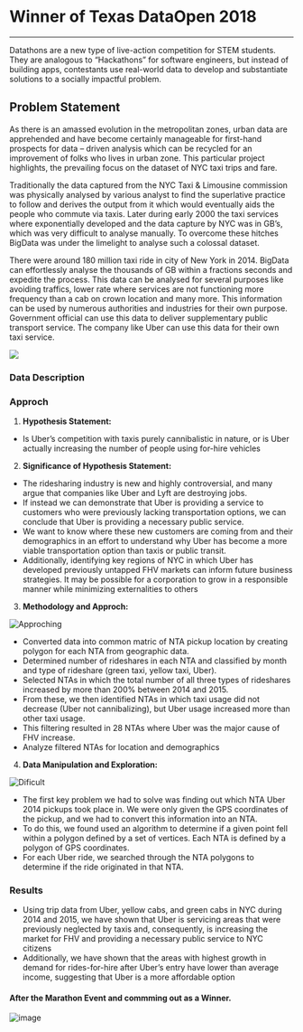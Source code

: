 ﻿# Winner of Texas DataOpen 2018
---
Datathons are a new type of live-action competition for STEM students. They are analogous to “Hackathons” for software engineers, but instead of building apps, contestants use real-world data to develop and substantiate solutions to a socially impactful problem.

## Problem Statement
As there is an amassed evolution in the
metropolitan zones, urban data are apprehended and have
become certainly manageable for first-hand prospects for data –
driven analysis which can be recycled for an improvement of
folks who lives in urban zone. This particular project highlights,
the prevailing focus on the dataset of NYC taxi trips and fare.

Traditionally the data captured from the NYC Taxi & Limousine
commission was physically analysed by various analyst to find
the superlative practice to follow and derives the output from it
which would eventually aids the people who commute via taxis.
Later during early 2000 the taxi services where exponentially
developed and the data capture by NYC was in GB’s, which was
very difficult to analyse manually. To overcome these hitches
BigData was under the limelight to analyse such a colossal
dataset.

There were around 180 million taxi ride in city of New
York in 2014. BigData can effortlessly analyse the thousands of
GB within a fractions seconds and expedite the process. This
data can be analysed for several purposes like avoiding traffics,
lower rate where services are not functioning more frequency
than a cab on crown location and many more. This information
can be used by numerous authorities and industries for their own
purpose. Government official can use this data to deliver
supplementary public transport service. The company like Uber
can use this data for their own taxi service.

![](https://media.giphy.com/media/l4EoPR59UqomvFUKk/giphy.gif)
### Data Description
### Approch

1. **Hypothesis Statement:**

  - Is Uber’s competition with taxis purely cannibalistic in nature, or is Uber
actually increasing the number of people using for-hire vehicles

2. **Significance of Hypothesis Statement:**

  - The ridesharing industry is new and highly controversial, and many argue that companies like Uber and Lyft are destroying jobs.
  - If instead we can demonstrate that Uber is providing a service to customers who were previously lacking transportation options, we can conclude that Uber is providing a necessary public service.
  - We want to know where these new customers are coming from and their demographics in an effort to understand why Uber has become a more viable transportation option than taxis or public transit.
  - Additionally, identifying key regions of NYC in which Uber has developed previously untapped FHV markets can inform future business strategies. It may be possible for a corporation to grow in a responsible manner while minimizing externalities to others

3. **Methodology and Approch:**

![](https://media.giphy.com/media/3ZALZoBtI1KJa/giphy.gif "Approching")
  - Converted data into common matric of NTA pickup location by creating polygon
for each NTA from geographic data.
  - Determined number of rideshares in each NTA and classified by month and type
of rideshare (green taxi, yellow taxi, Uber).
  - Selected NTAs in which the total number of all three types of rideshares
increased by more than 200% between 2014 and 2015.
  - From these, we then identified NTAs in which taxi usage did not decrease (Uber not cannibalizing), but Uber usage increased more than other taxi usage.
  -  This filtering resulted in 28 NTAs where Uber was the major cause of FHV
increase.
  - Analyze filtered NTAs for location and demographics

4. **Data Manipulation and Exploration:**

![](https://media.giphy.com/media/4gFSLfM8cuSk0/giphy.gif "Dificult")
  - The first key problem we had to solve was finding out which NTA Uber 2014 pickups took
place in. We were only given the GPS coordinates of the pickup, and we had to convert this
information into an NTA.
  - To do this, we found used an algorithm to determine if a given
point fell within a polygon defined by a set of vertices. Each NTA is defined by a polygon of
GPS coordinates.
  - For each Uber ride, we searched through the NTA polygons to determine if
the ride originated in that NTA.

### Results
- Using trip data from Uber, yellow cabs, and green cabs in NYC during
2014 and 2015, we have shown that Uber is servicing areas that were
previously neglected by taxis and, consequently, is increasing the market
for FHV and providing a necessary public service to NYC citizens
- Additionally, we have shown that the areas with highest growth in demand
for rides-for-hire after Uber’s entry have lower than average income,
suggesting that Uber is a more affordable option


#### After the Marathon Event and commming out as a Winner.
![image](https://media.giphy.com/media/55axqWdn0ASJ2/giphy.gif "Winner")
